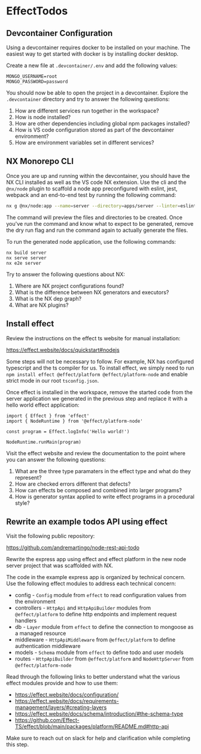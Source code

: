 # EffectTodos

## Devcontainer Configuration

Using a devcontainer requires docker to be installed on your machine. The easiest way to get started with docker is by installing docker desktop.

Create a new file at `.devcontainer/.env` and add the following values:
```
MONGO_USERNAME=root
MONGO_PASSWORD=password
```
You should now be able to open the project in a devcontainer. Explore the `.devcontainer` directory and try to answer the following questions:
1) How are different services run together in the workspace?
2) How is node installed?
3) How are other dependencies including global npm packages installed?
4) How is VS code configuration stored as part of the devcontainer environment?
5) How are environment variables set in different services?

## NX Monorepo CLI

Once you are up and running within the devcontainer, you should have the NX CLI installed as well as the VS code NX extension. Use the cli and the `@nx/node` plugin to scaffold a node app preconfigured with eslint, jest, webpack and an end-to-end test by running the following command:

```sh
nx g @nx/node:app --name=server --directory=apps/server --linter=eslint --unitTestRunner=jest --e2eTestRunner=jest --bundler=webpack --dryRun
```

The command will preview the files and directories to be created. Once you've run the command and know what to expect to be generated, remove the dry run flag and run the command again to actually generate the files.

To run the generated node application, use the following commands:

```
nx build server
nx serve server
nx e2e server
```

Try to answer the following questions about NX:
1) Where are NX project configurations found?
2) What is the difference between NX generators and executors?
3) What is the NX dep graph?
4) What are NX plugins?

## Install effect

Review the instructions on the effect ts website for manual installation:

https://effect.website/docs/quickstart#nodejs

Some steps will not be necessary to follow. For example, NX has configured typescript and the ts compiler for us. To install effect, we simply need to run `npm install effect @effect/platform @effect/platform-node` and enable strict mode in our root `tsconfig.json`. 

Once effect is installed in the workspace, remove the started code from the server application we generated in the previous step and replace it with a hello world effect application:

```
import { Effect } from 'effect'
import { NodeRuntime } from '@effect/platform-node'

const program = Effect.logInfo('Hello world!')

NodeRuntime.runMain(program)
```

Visit the effect website and review the documentation to the point where you can answer the following questions:
1) What are the three type paramaters in the effect type and what do they represent?
2) How are checked errors different that defects?
3) How can effects be composed and combined into larger programs?
4) How is generator syntax applied to write effect programs in a procedural style?  

## Rewrite an example todos API using effect

Visit the following public repository:

https://github.com/andremartingo/node-rest-api-todo

Rewrite the express app using effect and effect platform in the new node server project that was scaffolded with NX.

The code in the example express app is organized by technical concern. Use the following effect modules to address each technical concern:

- config - `Config` module from `effect` to read configuration values from the environment  
- controllers - `HttpApi` and `HttpApiBuilder` modules from `@effect/platform` to define http endpoints and implement request handlers
- db - `Layer` module from `effect` to define the connection to mongoose as a managed resource
- middleware - `HttpApiMiddleware` from `@effect/platform` to define authentication middleware
- models - `Schema` module from `effect` to define todo and user models
- routes - `HttpApiBuilder` from `@effect/platform` and `NodeHttpServer` from `@effect/platform-node`

Read through the following links to better understand what the various effect modules provide and how to use them:

- https://effect.website/docs/configuration/
- https://effect.website/docs/requirements-management/layers/#creating-layers
- https://effect.website/docs/schema/introduction/#the-schema-type
- https://github.com/Effect-TS/effect/blob/main/packages/platform/README.md#http-api

Make sure to reach out on slack for help and clarification while completing this step.